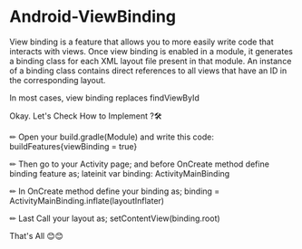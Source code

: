 # Android-ViewBinding
 View binding is a feature that allows you to more easily write code that interacts with views. Once view binding is enabled in a module, it generates a binding class for each XML layout file present in that module. An instance of a binding class contains direct references to all views that have an ID in the corresponding layout. 
 
In most cases, view binding replaces findViewById
 
Okay. Let's Check How to Implement ?🛠

✏ Open your build.gradle(Module) and write this code: buildFeatures{viewBinding = true}

✏ Then go to your Activity page; and before OnCreate method define binding feature as; lateinit var binding: ActivityMainBinding

✏ In OnCreate method define your binding as; binding = ActivityMainBinding.inflate(layoutInflater)

✏ Last Call your layout as; setContentView(binding.root)

That's All 😊😊
